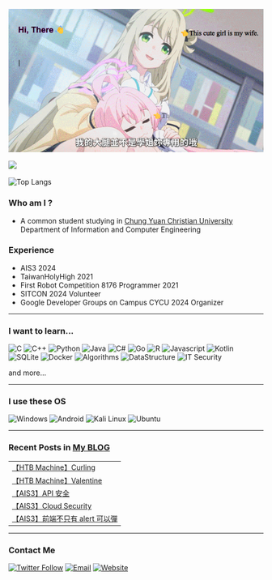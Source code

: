 ![](./assets/images/head_2.gif)

![](https://komarev.com/ghpvc/?username=ja-errorpro&color=orange)

![Top Langs](https://github-readme-stats.vercel.app/api/top-langs/?username=ja-errorpro&hide=html,CSS,javascript&layout=compact)
### Who am I ?
- A common student studying in [Chung Yuan Christian University](https://www1.cycu.edu.tw/) Department of Information and Computer Engineering

### Experience
- AIS3 2024
- TaiwanHolyHigh 2021
- First Robot Competition 8176 Programmer 2021
- SITCON 2024 Volunteer
- Google Developer Groups on Campus CYCU 2024 Organizer

---
### I want to learn...
![C](https://img.shields.io/badge/-C-00599c?style=flat&logo=C)
![C++](https://img.shields.io/badge/C%2B%2B-00599c?logo=c%2B%2B&style=flat)
![Python](https://img.shields.io/badge/-Python-yellow?logo=Python&style=flat)
![Java](https://img.shields.io/badge/Java-ed8b00?logo=java&style=flat&logoColor=white)
![C#](https://img.shields.io/badge/C%23-239120?logo=c-sharp&style=flat)
![Go](https://img.shields.io/badge/GoLang-00add8?logo=Go&style=flat&logoColor=white)
![R](https://img.shields.io/badge/R-2e6dc3?logo=R&style=flat)
![Javascript](https://img.shields.io/badge/Javascript-ffb13b?logo=javascript&style=flat&logoColor=white)
![Kotlin](https://img.shields.io/badge/Kotlin-0095d5?logo=Kotlin&style=flat)
![SQLite](https://img.shields.io/badge/SQLite-07405E?logo=SQLite&style=flat)
![Docker](https://img.shields.io/badge/Docker-2496ED?style=flat-square&logo=Docker&logoColor=white)
![Algorithms](https://img.shields.io/badge/Algorithms-2e6dc3?logo=TheAlgorithms&style=flat&logoColor=white)
![DataStructure](https://img.shields.io/badge/Data%20Structure-red?logo=Task&style=flat&logoColor=white)
![IT Security](https://img.shields.io/badge/IT%20Security-154700?logo=HackClub&style=flat&logoColor=white)

and more...

---
### I use these OS
![Windows](https://img.shields.io/badge/Windows_11-0078D6?style=flat-square&logo=Windows11&logoColor=white)
![Android](https://img.shields.io/badge/Android-3DDC84?style=flat-square&logo=Android&logoColor=white)
![Kali Linux](https://img.shields.io/badge/Kali%20Linux-557C94?style=flat-square&logo=Kali-Linux&logoColor=white)
![Ubuntu](https://img.shields.io/badge/Ubuntu-E95420?style=flat-square&logo=Ubuntu&logoColor=white)

---
### Recent Posts in [My BLOG](https://ja-errorpro.codes)

<table>
<!-- BLOG-POST-LIST:START --><tr><td><a href="https://ja-errorpro.codes/posts/HTB/Curling/">【HTB Machine】Curling</a></td></tr><tr><td><a href="https://ja-errorpro.codes/posts/HTB/Valentine/">【HTB Machine】Valentine</a></td></tr><tr><td><a href="https://ja-errorpro.codes/posts/2024/ais3_d4_1/">【AIS3】API 安全</a></td></tr><tr><td><a href="https://ja-errorpro.codes/posts/2024/ais3_d4_2/">【AIS3】Cloud Security</a></td></tr><tr><td><a href="https://ja-errorpro.codes/posts/2024/ais3_d4_3/">【AIS3】前端不只有 alert 可以彈</a></td></tr><!-- BLOG-POST-LIST:END -->

</table>

---
### Contact Me
[![Twitter Follow](https://img.shields.io/twitter/follow/CompileErr0r?color=1ca0f1&label=%40CompileErr0r&logoColor=1ca0f1&style=social)](https://twitter.com/CompileErr0r)
[![Email](https://img.shields.io/badge/Gmail-D14836?style=flat-square&logo=Gmail&logoColor=white)](mailto:yijiahuang@ja-errorpro.codes)
[![Website](https://img.shields.io/website?label=BLOG&up_color=green&up_message=Comment&url=https%3A%2F%2Fja-errorpro.codes)](https://ja-errorpro.codes/comment/)


<!--


- 🔭 I’m currently working on ...
- 🌱 I’m currently learning ...
- 👯 I’m looking to collaborate on ...
- 🤔 I’m looking for help with ...
- 💬 Ask me about ...
- 📫 How to reach me: ...
- 😄 Pronouns: ...
- ⚡ Fun fact: ...
-->

